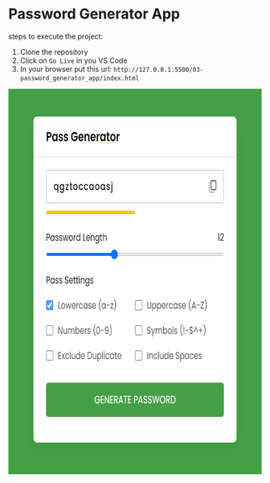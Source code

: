 # Password Generator App

steps to execute the project: 

1. Clone the repository
2. Click on ```Go Live``` in you VS Code
3. In your browser put this url: ```http://127.0.0.1:5500/03-password_generator_app/index.html```


<p align="center">
  <img align="center" src="https://github.com/RemyA94/100_day_of_Js_coding/blob/main/03-password_generator_app/password_700x766.png" width="700" height="766">
</p>
